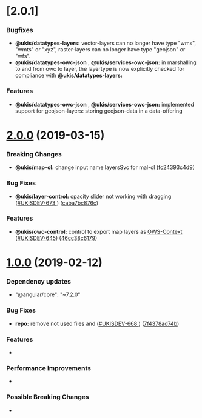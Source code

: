 # [2.0.1] 

### Bugfixes
* **@ukis/datatypes-layers:** vector-layers can no longer have type "wms", "wmts" or "xyz", raster-layers can no longer have type "geojson" or "wfs".
* **@ukis/datatypes-owc-json** , **@ukis/services-owc-json:** in marshalling to and from owc to layer, the layertype is now explicitly checked for compliance with **@ukis/datatypes-layers:**

### Features
* **@ukis/datatypes-owc-json** , **@ukis/services-owc-json:** implemented support for geojson-layers: storing geojson-data in a data-offering


# [2.0.0](http://git.ukis.eoc.dlr.de/projects/MOFRO/repos/frontend-libraries/browse?at=refs%2Ftags%2Fv2.0.0) (2019-03-15)

### Breaking Changes
* **@ukis/map-ol:** change input name layersSvc for mal-ol ([fc24393c4d9](http://git.ukis.eoc.dlr.de/projects/MOFRO/repos/frontend-libraries/commits/fc24393c4d9ab5230211bb1b8854ad2f2a3c5279))


### Bug Fixes
* **@ukis/layer-control:** opacity slider not working with dragging ([#UKISDEV-673
](http://jira.ukis.eoc.dlr.de/browse/UKISDEV-673)) ([caba7bc876c](http://git.ukis.eoc.dlr.de/projects/MOFRO/repos/frontend-libraries/commits/caba7bc876cc3ee4f94e4172eddf90d6c91c401f))


### Features
* **@ukis/owc-control:** control to export map layers as [OWS-Context](http://www.owscontext.org/owc_user_guide/C0_userGuide.html) ([#UKISDEV-645](http://jira.ukis.eoc.dlr.de/browse/UKISDEV-645)) ([46cc38c6179](http://git.ukis.eoc.dlr.de/projects/MOFRO/repos/frontend-libraries/commits/46cc38c61798a6a71897cab46423c8d3b72998c4#projects/owc-control/src/lib/owc-control.component.ts))


# [1.0.0](http://git.ukis.eoc.dlr.de/projects/MOFRO/repos/frontend-libraries/browse?at=refs%2Ftags%2Fv1.0.0) (2019-02-12)


### Dependency updates
* "@angular/core": "~7.2.0"

### Bug Fixes
* **repo:** remove not used files and  ([#UKISDEV-668
](http://jira.ukis.eoc.dlr.de/browse/UKISDEV-668)) ([7f4378ad74b](http://git.ukis.eoc.dlr.de/projects/MOFRO/repos/frontend-libraries/commits/7f4378ad74b81a8b702607de55261467e08c56c6))


### Features
* 

### Performance Improvements

* 

### Possible Breaking Changes
* 
